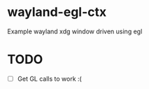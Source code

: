# wayland-egl-ctx

Example wayland xdg window driven using egl

# TODO

- [ ] Get GL calls to work :(
